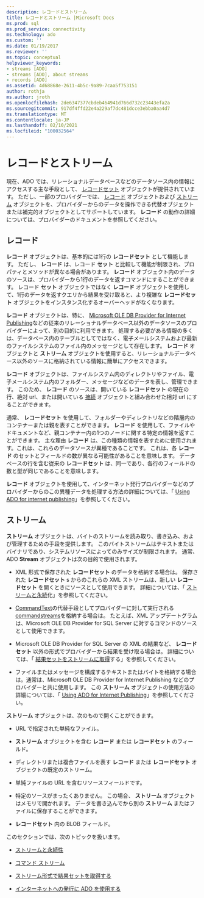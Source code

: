 ```yaml
---
description: レコードとストリーム
title: レコードとストリーム |Microsoft Docs
ms.prod: sql
ms.prod_service: connectivity
ms.technology: ado
ms.custom: ''
ms.date: 01/19/2017
ms.reviewer: ''
ms.topic: conceptual
helpviewer_keywords:
- streams [ADO]
- streams [ADO], about streams
- records [ADO]
ms.assetid: 4d68868e-2611-4b5c-9a89-7caa5f753151
author: rothja
ms.author: jroth
ms.openlocfilehash: 2de6347377cbdeb464941d766d732c23443efa2a
ms.sourcegitcommit: 917df4ffd22e4a229af7dc481dcce3ebba0aa4d7
ms.translationtype: MT
ms.contentlocale: ja-JP
ms.lasthandoff: 02/10/2021
ms.locfileid: "100032564"
---
```

# <a name="records-and-streams"></a>レコードとストリーム
現在、ADO では、リレーショナルデータベースなどのデータソース内の情報にアクセスする主な手段として、 [レコードセット](../../../ado/reference/ado-api/recordset-object-ado.md) オブジェクトが提供されています。 ただし、一部のプロバイダーでは、 [レコード](../../../ado/reference/ado-api/record-object-ado.md) オブジェクトおよび [ストリーム](../../../ado/reference/ado-api/stream-object-ado.md) オブジェクトを、プロバイダーからのデータを操作できる代替オブジェクトまたは補完的オブジェクトとしてサポートしています。 **レコード** の動作の詳細については、プロバイダーのドキュメントを参照してください。  
  
## <a name="records"></a>レコード  
 **レコード** オブジェクトは、基本的には1行の **レコードセット** として機能します。 ただし、 **レコード** は、レコード **セット** と比較して機能が制限され、プロパティとメソッドが異なる場合があります。 **レコード** オブジェクト内のデータのソースは、プロバイダーから1行のデータを返すコマンドにすることができます。 レコード **セット** オブジェクトではなく **レコード** オブジェクトを使用して、1行のデータを返すクエリから結果を受け取ると、より複雑な **レコードセット** オブジェクトをインスタンス化するオーバーヘッドがなくなります。  
  
 **レコード** オブジェクトは、特に、 [Microsoft OLE DB Provider for Internet Publishing](../../../ado/guide/appendixes/microsoft-ole-db-provider-for-internet-publishing.md)などの従来のリレーショナルデータベース以外のデータソースのプロバイダーによって、別の目的に利用できます。 処理する必要がある情報の多くは、データベース内のテーブルとしてではなく、電子メールシステムおよび最新のファイルシステムのファイル内のメッセージとして存在します。 **レコード** オブジェクトと **ストリーム** オブジェクトを使用すると、リレーショナルデータベース以外のソースに格納されている情報に簡単にアクセスできます。  
  
 **レコード** オブジェクトは、ファイルシステム内のディレクトリやファイル、電子メールシステム内のフォルダー、メッセージなどのデータを表し、管理できます。 このため、 **レコード** のソースは、開いている **レコードセット** の現在の行、絶対 url、または開いている [接続](../../../ado/reference/ado-api/connection-object-ado.md) オブジェクトと組み合わせた相対 url にすることができます。  
  
 通常、 **レコードセット** を使用して、フォルダーやディレクトリなどの階層内のコンテナーまたは親を表すことができます。 **レコード** を使用して、ファイルやドキュメントなど、親コンテナー内の1つのノードに関する特定の情報を返すことができます。 主な理由 **レコード** は、この種類の情報を表すために使用されます。これは、これらのデータソースが異種であることです。 これは、各 **レコード** のセットとフィールドの数が異なる可能性があることを意味します。 データベースの行を含む従来の **レコードセット** は、同一であり、各行のフィールドの数と型が同じであることを意味します。  
  
 **レコード** オブジェクトを使用して、インターネット発行プロバイダーなどのプロバイダーからのこの異種データを処理する方法の詳細については、「 [Using ADO for internet publishing](../../../ado/guide/data/using-ado-for-internet-publishing.md)」を参照してください。  
  
## <a name="streams"></a>ストリーム  
 **ストリーム** オブジェクトは、バイトのストリームを読み取り、書き込み、および管理するための手段を提供します。 このバイトストリームはテキストまたはバイナリであり、システムリソースによってのみサイズが制限されます。 通常、ADO **Stream** オブジェクトは次の目的で使用されます。  
  
-   XML 形式で保存された **レコードセット** のデータを格納する場合は。 保存された **レコードセット** s からのこれらの XML ストリームは、新しい **レコードセット** を開くときにソースとして使用できます。 詳細については、「 [ストリームと永続](../../../ado/guide/data/streams-and-persistence.md)化」を参照してください。  
  
-   [CommandText](../../../ado/reference/ado-api/commandtext-property-ado.md)の代替手段としてプロバイダーに対して実行される[commandstreams](../../../ado/reference/ado-api/commandstream-property-ado.md)を格納する場合は。 たとえば、XML アップデートグラムは、Microsoft OLE DB Provider for SQL Server に対するコマンドのソースとして使用できます。  
  
-   Microsoft OLE DB Provider for SQL Server の XML の結果など、 **レコードセット** 以外の形式でプロバイダーから結果を受け取る場合は。 詳細については、「 [結果セットをストリームに取得](../../../ado/guide/data/retrieving-resultsets-into-streams.md)する」を参照してください。  
  
-   ファイルまたはメッセージを構成するテキストまたはバイトを格納する場合は。通常は、Microsoft OLE DB Provider for Internet Publishing などのプロバイダーと共に使用します。 この **ストリーム** オブジェクトの使用方法の詳細については、「 [Using ADO for Internet Publishing](../../../ado/guide/data/using-ado-for-internet-publishing.md)」を参照してください。  
  
 **ストリーム** オブジェクトは、次のもので開くことができます。  
  
-   URL で指定された単純なファイル。  
  
-   **ストリーム** オブジェクトを含む **レコード** または **レコードセット** のフィールド。  
  
-   ディレクトリまたは複合ファイルを表す **レコード** または **レコードセット** オブジェクトの既定のストリーム。  
  
-   単純ファイルの URL を含むリソースフィールドです。  
  
-   特定のソースがまったくありません。 この場合、 **ストリーム** オブジェクトはメモリで開かれます。 データを書き込んでから別の **ストリーム** またはファイルに保存することができます。  
  
-   **レコードセット** 内の BLOB フィールド。  
  
 このセクションでは、次のトピックを扱います。  
  
-   [ストリームと永続性](../../../ado/guide/data/streams-and-persistence.md)  
  
-   [コマンド ストリーム](../../../ado/guide/data/command-streams.md)  
  
-   [ストリーム形式で結果セットを取得する](../../../ado/guide/data/retrieving-resultsets-into-streams.md)  
  
-   [インターネットへの発行に ADO を使用する](../../../ado/guide/data/using-ado-for-internet-publishing.md)
